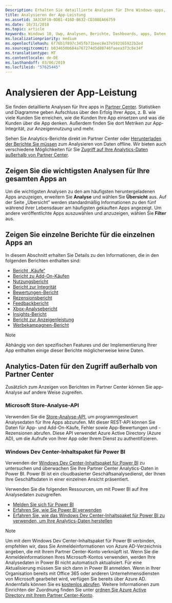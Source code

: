 ```yaml
---
Description: Erhalten Sie detaillierte Analysen für Ihre Windows-apps, im Partner Center oder mithilfe anderer Methoden.
title: Analysieren der App-Leistung
ms.assetid: 3A3C6F10-0DB1-416D-B632-CD388EA66759
ms.date: 10/31/2018
ms.topic: article
keywords: Windows 10, Uwp, Analysen, Berichte, Dashboards, apps, Daten, Metriken
ms.localizationpriority: medium
ms.openlocfilehash: 6f76b1f897c345fb71beec8e37e592165922b2ed
ms.sourcegitcommit: b034650b684a767274d5d88746faeea373c8e34f
ms.translationtype: MT
ms.contentlocale: de-DE
ms.lasthandoff: 03/06/2019
ms.locfileid: "57625445"
---
```

# <a name="analyze-app-performance"></a>Analysieren der App-Leistung

Sie finden detaillierte Analysen für Ihre apps in [Partner Center](https://partner.microsoft.com/dashboard). Statistiken und Diagramme geben Aufschluss über den Erfolg Ihrer Apps, z. B. wie viele Kunden Sie erreichen, wie die Kunden Ihre App einsetzen und was die Kunden über die App denken. Außerdem finden Sie dort Metriken zur App-Integrität, zur Anzeigennutzung und mehr.

Sehen Sie Analytics-Berichte direkt im Partner Center oder [Herunterladen der Berichte Sie müssen](download-analytic-reports.md) zum Analysieren von Daten offline. Wir bieten auch verschiedene Möglichkeiten für Sie [Zugriff auf Ihre Analytics-Daten außerhalb von Partner Center](#outside).

## <a name="view-key-analytics-for-all-your-apps"></a>Zeigen Sie die wichtigsten Analysen für Ihre gesamten Apps an

Um die wichtigsten Analysen zu den am häufigsten heruntergeladenen Apps anzuzeigen, erweitern Sie **Analyse** und wählen Sie **Übersicht** aus. Auf der Seite „Übersicht” werden standardmäßig Informationen zu den fünf während ihrer Lebensdauer am häufigsten gekauften Apps angezeigt. Um andere veröffentlichte Apps auszuwählen und anzuzeigen, wählen Sie **Filter** aus.

## <a name="view-individual-reports-for-each-app"></a>Zeigen Sie einzelne Berichte für die einzelnen Apps an

In diesem Abschnitt erhalten Sie Details zu den Informationen, die in den folgenden Berichten enthalten sind:

-   [Bericht „Käufe“](acquisitions-report.md)
-   [Bericht zu Add-On-Käufen](add-on-acquisitions-report.md)
-   [Nutzungsbericht](usage-report.md)
-   [Bericht zur Integrität](health-report.md)
-   [Bewertungen-Bericht](ratings-report.md)
-   [Rezensionsbericht](reviews-report.md)
-   [Feedbackbericht](feedback-report.md)
-   [Xbox-Analysebericht](xbox-analytics-report.md)
-   [Insights-Bericht](insights-report.md)
-   [Bericht zur Anzeigenleistung](advertising-performance-report.md)
-   [Werbekampagnen-Bericht](promote-your-app-report.md)


> [!NOTE]
> Abhängig von den spezifischen Features und der Implementierung Ihrer App enthalten einige dieser Berichte möglicherweise keine Daten.

<span id="outside"/>

## <a name="access-analytics-data-outside-of-partner-center"></a>Analytics-Daten für den Zugriff außerhalb von Partner Center

Zusätzlich zum Anzeigen von Berichten im Partner Center können Sie app-Analyse auf andere Weise zugreifen.

### <a name="microsoft-store-analytics-api"></a>Microsoft Store-Analyse-API

Verwenden Sie die [Store-Analyse-API](../monetize/access-analytics-data-using-windows-store-services.md), um programmgesteuert Analysedaten für Ihre Apps abzurufen. Mit dieser REST-API können Sie Daten für App- und Add-On-Käufe, Fehler sowie App-Bewertungen und -Rezensionen abrufen. Diese API verwendet Azure Active Directory (Azure AD), um die Aufrufe von Ihrer App oder Ihrem Dienst zu authentifizieren.

### <a name="windows-dev-center-content-pack-for-power-bi"></a>Windows Dev Center-Inhaltspaket für Power BI

Verwenden der [Windows Dev Center-Inhaltspaket für Power BI](https://powerbi.microsoft.com/documentation/powerbi-content-pack-windows-dev-center/) zu untersuchen und überwachen Sie Ihre Partner Center Analytics-Daten in Power BI. Power BI ist ein cloudbasierter Geschäftsanalysedienst, der Ihnen Ihre Geschäftsdaten in einer einzelnen Ansicht präsentiert.

Verwenden Sie die folgenden Ressourcen, um mit Power BI auf Ihre Analysedaten zuzugreifen.

* [Melden Sie sich für Power BI](https://powerbi.microsoft.com/documentation/powerbi-service-self-service-signup-for-power-bi/)
* [Erfahren Sie, wie Sie Power BI verwenden](https://powerbi.microsoft.com/guided-learning/)
* [Erfahren Sie, wie das Windows Dev Center-Inhaltspaket für Power BI zu verwenden, um Ihre Analytics-Daten herstellen](https://powerbi.microsoft.com/documentation/powerbi-content-pack-windows-dev-center/)

> [!NOTE]
> Um mit dem Windows Dev Center-Inhaltspaket für Power BI verbinden, empfehlen wir, dass Sie Anmeldeinformationen von Azure AD-Verzeichnis angeben, die mit Ihrem Partner Center-Konto verknüpft ist. Wenn Sie die Anmeldeinformationen Ihres Microsoft-Kontos verwenden, werden Ihre Analysedaten in Power BI nicht automatisch aktualisiert. Für eine Aktualisierung müssen Sie sich dann in Power BI anmelden. Wenn in Ihrer Organisation bereits mit Office 365 oder anderen Unternehmensdiensten von Microsoft gearbeitet wird, verfügen Sie bereits über Azure AD. Andernfalls können Sie es [kostenlos abrufen](https://go.microsoft.com/fwlink/p/?LinkId=703757). Weitere Informationen zum Einrichten der Zuordnung finden Sie unter [ordnen Sie Azure Active Directory mit Ihrem Partner Center-Konto](associate-azure-ad-with-dev-center.md).
